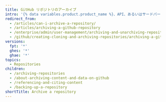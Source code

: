 ```yaml
---
title: GitHub リポジトリのアーカイブ
intro: '{% data variables.product.product_name %}、API、あるいはサードパーティのツールやサービスを使って作業をアーカイブ、バックアップ、引用できます。'
redirect_from:
  - /articles/can-i-archive-a-repository/
  - /articles/archiving-a-github-repository
  - /enterprise/admin/user-management/archiving-and-unarchiving-repositories
  - /github/creating-cloning-and-archiving-repositories/archiving-a-github-repository
versions:
  fpt: '*'
  ghes: '*'
  ghae: '*'
topics:
  - Repositories
children:
  - /archiving-repositories
  - /about-archiving-content-and-data-on-github
  - /referencing-and-citing-content
  - /backing-up-a-repository
shortTitle: Archive a repository
---
```


